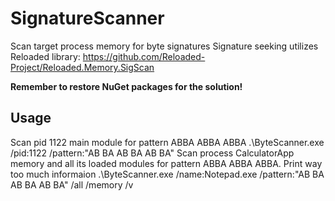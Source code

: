 # SignatureScanner
Scan target process memory for byte signatures
Signature seeking utilizes Reloaded library:
  https://github.com/Reloaded-Project/Reloaded.Memory.SigScan

**Remember to restore NuGet packages for the solution!**

## Usage
Scan pid 1122 main module for pattern ABBA ABBA ABBA
  .\ByteScanner.exe /pid:1122 /pattern:"AB BA AB BA AB BA"
Scan process CalculatorApp memory and all its loaded modules for pattern ABBA ABBA ABBA. Print way too much informaion
  .\ByteScanner.exe /name:Notepad.exe /pattern:"AB BA AB BA AB BA" /all /memory /v

